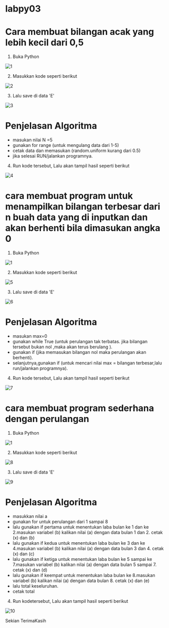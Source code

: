 # labpy03
# Cara membuat bilangan acak yang lebih kecil dari 0,5

1. Buka Python

![1](https://user-images.githubusercontent.com/37321627/52933648-9a5e0d00-3386-11e9-9295-5cb372181e59.png)

2. Masukkan kode seperti berikut

![2](https://user-images.githubusercontent.com/37321627/52933685-b5308180-3386-11e9-94a0-715e301e26b8.png)

3. Lalu save di data 'E'

![3](https://user-images.githubusercontent.com/37321627/52933715-caa5ab80-3386-11e9-9cc8-3cd02e3be829.png)

# Penjelasan Algoritma 
- masukan nilai N =5
- gunakan for range (untuk mengulang data dari 1-5)
- cetak data dan memasukan (random.uniform kurang dari 0.5)
- jika selesai RUN/jalankan programnya.

4. Run kode tersebut, Lalu akan tampil hasil seperti berikut

![4](https://user-images.githubusercontent.com/37321627/52934018-d5147500-3387-11e9-968e-78e0429d7d46.png)

# cara membuat program untuk menampilkan bilangan terbesar dari n buah data yang di inputkan dan akan berhenti bila dimasukan angka 0

1. Buka Python

![1](https://user-images.githubusercontent.com/37321627/52933648-9a5e0d00-3386-11e9-9295-5cb372181e59.png)

2. Masukkan kode seperti berikut

![5](https://user-images.githubusercontent.com/37321627/52934028-dcd41980-3387-11e9-8b15-4c9c7d31a8d9.png)

3. Lalu save di data 'E'

![6](https://user-images.githubusercontent.com/37321627/52934038-e2c9fa80-3387-11e9-8cc7-8586b3b38c94.png)

# Penjelasan Algoritma
- masukan max=0
- gunakan while True (untuk perulangan tak terbatas. jika bilangan tersebut bukan nol ,maka akan terus berulang ).
- gunakan if (jika memasukan bilangan nol maka perulangan akan berhenti).
- selanjutnya,gunakan if (untuk mencari nilai max = bilangan terbesar,lalu run/jalankan programnya).

4. Run kode tersebut, Lalu akan tampil hasil seperti berikut

![7](https://user-images.githubusercontent.com/37321627/52934054-eb223580-3387-11e9-87da-055086ea1a58.png)

# cara membuat program sederhana dengan perulangan

1. Buka Python

![1](https://user-images.githubusercontent.com/37321627/52933648-9a5e0d00-3386-11e9-9295-5cb372181e59.png)

2. Masukkan kode seperti berikut

![8](https://user-images.githubusercontent.com/37321627/52934060-f07f8000-3387-11e9-96a2-430641dc5492.png)

3. Lalu save di data 'E'

![9](https://user-images.githubusercontent.com/37321627/52934086-fecd9c00-3387-11e9-97aa-c244593439f0.png)

# Penjelasan Algoritma
- masukkan nilai a
- gunakan for untuk perulangan dari 1 sampai 8
- lalu gunakan if pertama untuk menentukan laba bulan ke 1 dan ke 2.masukan variabel (b) kalikan nilai (a) dengan data bulan 1 dan 2.     cetak (x) dan (b)
- lalu gunakan if kedua untuk menentukan laba bulan ke 3 dan ke 4.masukan variabel (b) kalikan nilai (a) dengan data bulan 3 dan 4.       cetak (x) dan (c)
- lalu gunakan if ketiga untuk menentukan laba bulan ke 5 sampai ke 7.masukan variabel (b) kalikan nilai (a) dengan data bulan 5 sampai   7. cetak (x) dan (d)
- lalu gunakan if keempat untuk menentukan laba bulan ke 8.masukan variabel (b) kalikan nilai (a) dengan data bulan 8. cetak (x) dan (e)
- lalu total keseluruhan.
- cetak total

4.  Run kodetersebut, Lalu akan tampil hasil seperti berikut

![10](https://user-images.githubusercontent.com/37316835/52938637-bff21300-3394-11e9-8f93-f49a450abb5e.png)


Sekian TerimaKasih
